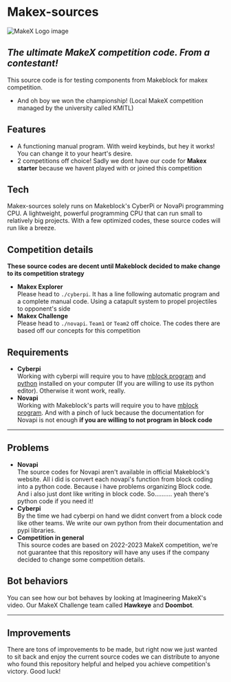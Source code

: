 # Makex-sources
![MakeX Logo image](https://cdn.discordapp.com/attachments/1114589276294873208/1176391454906662912/bImzZFR6mYgAAAABJRU5ErkJggg.png?ex=656eb2eb&is=655c3deb&hm=bcbbc22154da190c92c7078e8f6dd18f772e26e2f9c47f2d3bc97cfbcf05c19e&)
## _The ultimate MakeX competition code. From a contestant!_

This source code is for testing components from Makeblock for makex competition.
- And oh boy we won the championship! (Local MakeX competition managed by the university called KMITL)

## Features
- A functioning manual program. With weird keybinds, but hey it works! You can change it to your heart's desire.
- 2 competitions off choice! Sadly we dont have our code for **Makex starter** because we havent played with or joined this competition

## Tech
Makex-sources solely runs on Makeblock's CyberPi or NovaPi programming CPU. A lightweight, powerful programming CPU that can run small to relatively big projects. With a few optimized codes, these source codes will run like a breeze.

## Competition details
**These source codes are decent until Makeblock decided to make change to its competition strategy**
- **Makex Explorer**\
Please head to `./cyberpi`. It has a line following automatic program and a complete manual code. Using a catapult system to propel projectiles to opponent's side
- **Makex Challenge**\
Please head to `./novapi`. `Team1` or `Team2` off choice. The codes there are based off our concepts for this competition
## Requirements
- **Cyberpi**\
Working with cyberpi will require you to have [mblock program](https://mblock.makeblock.com/en-us/) and [python](https://www.python.org) installed on your computer (If you are willing to use its python editor). Otherwise it wont work, really.
- **Novapi**\
Working with Makeblock's parts will require you to have [mblock program](https://mblock.makeblock.com/en-us/). And with a pinch of luck because the documentation for Novapi is not enough **if you are willing to not program in block code**
____
## Problems
* **Novapi**\
The source codes for Novapi aren't available in official Makeblock's website. All i did is convert each novapi's function from block coding into a python code. Because i have problems organizing Block code. And i also just dont like writing in block code. So.......... yeah there's python code if you need it!
* **Cyberpi**\
By the time we had cyberpi on hand we didnt convert from a block code like other teams. We write our own python from their documentation and pypi libraries.
* **Competition in general**\
This source codes are based on 2022-2023 MakeX competition, we're not guarantee that this repository will have any uses if the company decided to change some competition details.

## Bot behaviors
You can see how our bot behaves by looking at Imagineering MakeX's video. Our MakeX Challenge team called **Hawkeye** and **Doombot**.
____
## Improvements
There are tons of improvements to be made, but right now we just wanted to sit back and enjoy the current source codes we can distribute to anyone who found this repository helpful and helped you achieve competition's victory. Good luck!
